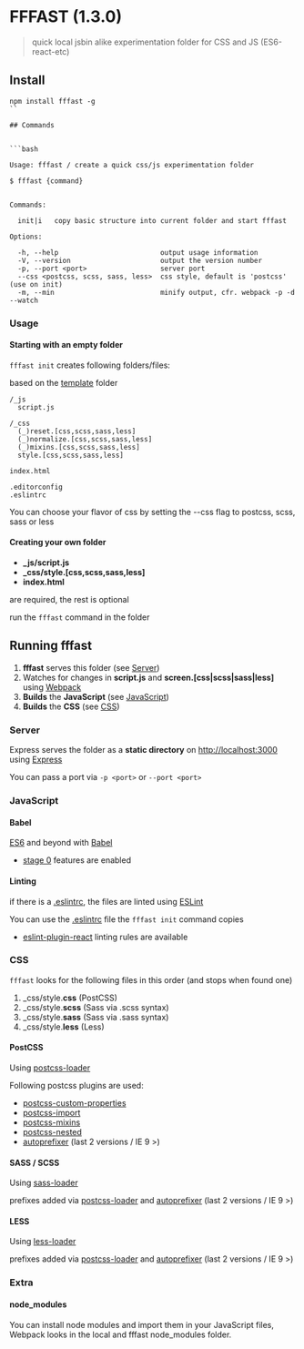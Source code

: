 
# FFFAST (1.3.0)

> quick local jsbin alike experimentation folder for CSS and JS (ES6-react-etc)

## Install

```
npm install fffast -g
``

## Commands


```bash

Usage: fffast / create a quick css/js experimentation folder

$ fffast {command}


Commands:

  init|i   copy basic structure into current folder and start fffast

Options:

  -h, --help                         output usage information
  -V, --version                      output the version number
  -p, --port <port>                  server port
  --css <postcss, scss, sass, less>  css style, default is 'postcss' (use on init)
  -m, --min                          minify output, cfr. webpack -p -d --watch

```

### Usage

#### Starting with an empty folder

`fffast init` creates following folders/files:

based on the [template](/template) folder

```
/_js
  script.js

/_css
  (_)reset.[css,scss,sass,less]
  (_)normalize.[css,scss,sass,less]
  (_)mixins.[css,scss,sass,less]
  style.[css,scss,sass,less]

index.html

.editorconfig
.eslintrc

```

You can choose your flavor of css by setting the --css flag to postcss, scss, sass or less


#### Creating your own folder


- **_js/script.js**
- **_css/style.[css,scss,sass,less]**
- **index.html**

are required, the rest is optional

run the `fffast` command in the folder

## Running fffast

1. **fffast** serves this folder (see [Server](#server))
2. Watches for changes in **script.js** and **screen.[css|scss|sass|less]** using [Webpack](https://github.com/webpack/webpack)
3. **Builds** the **JavaScript** (see [JavaScript](#javascript))
4. **Builds** the **CSS** (see [CSS](#css))

### Server

Express serves the folder as a **static directory** on [http://localhost:3000](http://localhost:3000) using [Express](https://github.com/strongloop/express)

You can pass a port via `-p <port>` or `--port <port>`

### JavaScript

#### Babel

[ES6](http://exploringjs.com/) and beyond with [Babel](https://github.com/babel/babel)

- [stage 0](https://babeljs.io/docs/usage/experimental/) features are enabled

#### Linting

if there is a [.eslintrc](http://eslint.org/docs/user-guide/configuring.html), the files are linted using [ESLint](https://github.com/eslint/eslint)

You can use the [.eslintrc](template/base/.eslintrc) file the `fffast init` command copies

- [eslint-plugin-react](https://github.com/yannickcr/eslint-plugin-react) linting rules are available

### CSS

`fffast` looks for the following files in this order (and stops when found one)

1. _css/style.**css** (PostCSS)
2. _css/style.**scss** (Sass via .scss syntax)
3. _css/style.**sass** (Sass via .sass syntax)
4. _css/style.**less** (Less)


#### PostCSS

Using [postcss-loader](https://github.com/postcss/postcss-loader)

Following postcss plugins are used:

- [postcss-custom-properties](https://github.com/postcss/postcss-custom-properties)
- [postcss-import](https://github.com/postcss/postcss-import)
- [postcss-mixins](https://github.com/postcss/postcss-mixins)
- [postcss-nested](https://github.com/postcss/postcss-nested)
- [autoprefixer](https://github.com/postcss/autoprefixer-core) (last 2 versions / IE 9 >)

#### SASS / SCSS

Using [sass-loader](https://github.com/jtangelder/sass-loader)

prefixes added via [postcss-loader](https://github.com/postcss/postcss-loader) and  [autoprefixer](https://github.com/postcss/autoprefixer-core) (last 2 versions / IE 9 >)

#### LESS

Using [less-loader](https://github.com/webpack/less-loader)

prefixes added via [postcss-loader](https://github.com/postcss/postcss-loader) and  [autoprefixer](https://github.com/postcss/autoprefixer-core) (last 2 versions / IE 9 >)

### Extra

#### node_modules

You can install node modules and import them in your JavaScript files, Webpack looks in the local and fffast node_modules folder.
